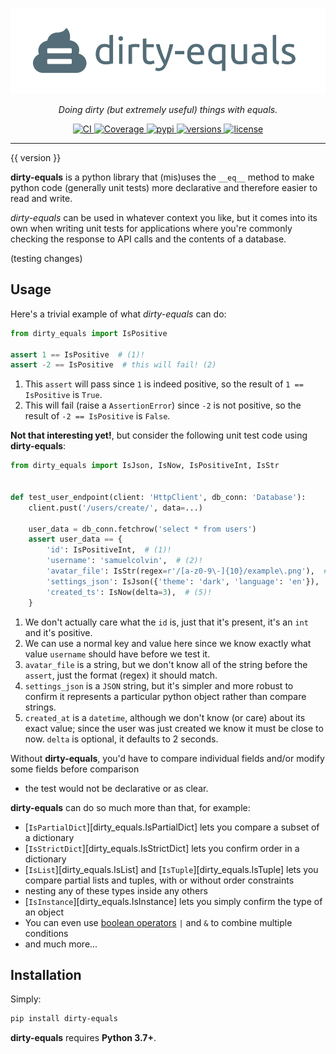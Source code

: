 <p align="center">
  <img src="./img/logo-text.svg" alt="dirty-equals">
</p>
<p align="center">
  <em>Doing dirty (but extremely useful) things with equals.</em>
</p>
<p align="center">
  <a href="https://github.com/samuelcolvin/dirty-equals/actions?query=event%3Apush+branch%3Amain+workflow%3ACI">
    <img src="https://github.com/samuelcolvin/dirty-equals/workflows/CI/badge.svg?event=push" alt="CI">
  </a>
  <a href="https://codecov.io/gh/samuelcolvin/dirty-equals">
    <img src="https://codecov.io/gh/samuelcolvin/dirty-equals/branch/main/graph/badge.svg" alt="Coverage">
  </a>
  <a href="https://pypi.python.org/pypi/dirty-equals">
    <img src="https://img.shields.io/pypi/v/dirty-equals.svg" alt="pypi">
  </a>
  <a href="https://github.com/samuelcolvin/dirty-equals">
    <img src="https://img.shields.io/pypi/pyversions/dirty-equals.svg" alt="versions">
  </a>
  <a href="https://github.com/samuelcolvin/dirty-equals/blob/main/LICENSE">
    <img src="https://img.shields.io/github/license/samuelcolvin/dirty-equals.svg" alt="license">
  </a>
</p>

---

{{ version }}

**dirty-equals** is a python library that (mis)uses the `__eq__` method to make python code (generally unit tests)
more declarative and therefore easier to read and write.

*dirty-equals* can be used in whatever context you like, but it comes into its own when writing unit tests for
applications where you're commonly checking the response to API calls and the contents of a database.

(testing changes)

## Usage

Here's a trivial example of what *dirty-equals* can do:

```{.py title="Trival Usage" test="skip"}
from dirty_equals import IsPositive

assert 1 == IsPositive  # (1)!
assert -2 == IsPositive  # this will fail! (2)
```

1. This `assert` will pass since `1` is indeed positive, so the result of `1 == IsPositive` is `True`.
2. This will fail (raise a `AssertionError`) since `-2` is not positive,
   so the result of `-2 == IsPositive` is `False`.

**Not that interesting yet!**, but consider the following unit test code using **dirty-equals**:

```{.py title="More Powerful Usage" lint="skip"}
from dirty_equals import IsJson, IsNow, IsPositiveInt, IsStr


def test_user_endpoint(client: 'HttpClient', db_conn: 'Database'):
    client.pust('/users/create/', data=...)

    user_data = db_conn.fetchrow('select * from users')
    assert user_data == {
        'id': IsPositiveInt,  # (1)!
        'username': 'samuelcolvin',  # (2)!
        'avatar_file': IsStr(regex=r'/[a-z0-9\-]{10}/example\.png'),  # (3)!
        'settings_json': IsJson({'theme': 'dark', 'language': 'en'}),  # (4)!
        'created_ts': IsNow(delta=3),  # (5)!
    }
```

1. We don't actually care what the `id` is, just that it's present, it's an `int` and it's positive.
2. We can use a normal key and value here since we know exactly what value `username` should have before we test it.
3. `avatar_file` is a string, but we don't know all of the string before the `assert`,
   just the format (regex) it should match.
4. `settings_json` is a `JSON` string, but it's simpler and more robust to confirm it represents a particular python
   object rather than compare strings.
5. `created_at` is a `datetime`, although we don't know (or care) about its exact value;
   since the user was just created we know it must be close to now. `delta` is optional, it defaults to 2 seconds.

Without **dirty-equals**, you'd have to compare individual fields and/or modify some fields before comparison
- the test would not be declarative or as clear.

**dirty-equals** can do so much more than that, for example:

* [`IsPartialDict`][dirty_equals.IsPartialDict] lets you compare a subset of a dictionary
* [`IsStrictDict`][dirty_equals.IsStrictDict] lets you confirm order in a dictionary
* [`IsList`][dirty_equals.IsList] and [`IsTuple`][dirty_equals.IsTuple] lets you compare partial lists and tuples,
  with or without order constraints
* nesting any of these types inside any others
* [`IsInstance`][dirty_equals.IsInstance] lets you simply confirm the type of an object
* You can even use [boolean operators](./usage.md#boolean-logic) `|` and `&` to combine multiple conditions
* and much more...

## Installation

Simply:

```bash
pip install dirty-equals
```

**dirty-equals** requires **Python 3.7+**.
